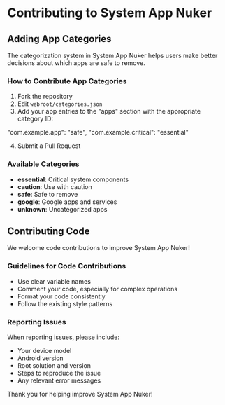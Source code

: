 # Contributing to System App Nuker

## Adding App Categories

The categorization system in System App Nuker helps users make better decisions about which apps are safe to remove.

### How to Contribute App Categories

1. Fork the repository
2. Edit `webroot/categories.json`
3. Add your app entries to the "apps" section with the appropriate category ID:

"com.example.app": "safe",
"com.example.critical": "essential"

4. Submit a Pull Request

### Available Categories

- **essential**: Critical system components
- **caution**: Use with caution
- **safe**: Safe to remove
- **google**: Google apps and services
- **unknown**: Uncategorized apps

## Contributing Code

We welcome code contributions to improve System App Nuker!

### Guidelines for Code Contributions

- Use clear variable names
- Comment your code, especially for complex operations
- Format your code consistently
- Follow the existing style patterns

### Reporting Issues

When reporting issues, please include:
- Your device model
- Android version
- Root solution and version
- Steps to reproduce the issue
- Any relevant error messages

Thank you for helping improve System App Nuker!